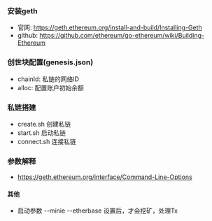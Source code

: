 ### 安装geth
  - 官网: https://geth.ethereum.org/install-and-build/Installing-Geth
  - github: https://github.com/ethereum/go-ethereum/wiki/Building-Ethereum

### 创世块配置(genesis.json)
  - chainId: 私链的网络ID
  - alloc: 配置账户初始余额

### 私链搭建
 - create.sh 创建私链
 - start.sh 启动私链
 - connect.sh 连接私链

### 参数解释
 - https://geth.ethereum.org/interface/Command-Line-Options

#### 其他
  - 启动参数 --minie --etherbase 设置后，才会挖矿，处理Tx 